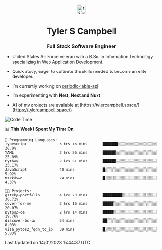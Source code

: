 <p align="center">
<a href="https://www.linkedin.com/in/t36campbell" target="blank"><img align="center" src="https://ik.imagekit.io/t36campbell/Portfolio/linkedin.png.original_m8bbGgPh6.png" alt="t36campbell" height="30" width="30" /></a>
</p>
<h1 align="center">Tyler S Campbell</h1>
<h3 align="center">Full Stack Software Engineer</h3>

* United States Air Force veteran with a B.Sc. in Information Technology specializing in Web Application Development. 

* Quick study, eager to cultivate the skills needed to become an elite developer.

* I’m currently working on [periodic-table-api](https://github.com/t36campbell/periodic-table-api)

* I’m experimenting with **Nest, Next and Nuxt**

* All of my projects are available at [https://tylercampbell.space/](https://tylercampbell.space/)

<!--START_SECTION:waka-->
![Code Time](http://img.shields.io/badge/Code%20Time-2%2C094%20hrs%2029%20mins-blue)

📊 **This Week I Spent My Time On** 

```text
💬 Programming Languages: 
TypeScript               3 hrs 16 mins       ███████░░░░░░░░░░░░░░░░░░   28.8% 
YAML                     2 hrs 56 mins       ██████░░░░░░░░░░░░░░░░░░░   25.89% 
Python                   2 hrs 51 mins       ██████░░░░░░░░░░░░░░░░░░░   25.17% 
JavaScript               40 mins             █░░░░░░░░░░░░░░░░░░░░░░░░   5.92% 
Markdown                 29 mins             █░░░░░░░░░░░░░░░░░░░░░░░░   4.37%

🐱‍💻 Projects: 
gatsby-portfolio         4 hrs 23 mins       █████████░░░░░░░░░░░░░░░░   38.72% 
cover-for-me             2 hrs 16 mins       █████░░░░░░░░░░░░░░░░░░░░   20.07% 
pytos2-ce                2 hrs 14 mins       █████░░░░░░░░░░░░░░░░░░░░   19.76% 
discover-bc-sw           54 mins             ██░░░░░░░░░░░░░░░░░░░░░░░   8.03% 
visa_pytos2_fqdn_to_ip   39 mins             █░░░░░░░░░░░░░░░░░░░░░░░░   5.83%

```


 Last Updated on 14/01/2023 15:44:37 UTC
<!--END_SECTION:waka-->
